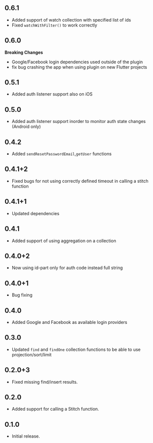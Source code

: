 ## 0.6.1
* Added support of watch collection with specified list of ids
* Fixed `watchWithFilter()` to work correctly

## 0.6.0

<b> Breaking Changes </b>
* Google/Facebook login dependencies used outside of the plugin
* fix bug crashing the app when using plugin on new Flutter projects

## 0.5.1

* Added auth listener support also on iOS

## 0.5.0

* Added auth listener support inorder to monitor auth state changes (Android only)

## 0.4.2

* Added `sendResetPasswordEmail`,`getUser` functions

## 0.4.1+2

* Fixed bugs for not using correctly defined timeout in calling a stitch function

## 0.4.1+1

* Updated dependencies

## 0.4.1

* Added support of using aggregation on a collection


## 0.4.0+2

* Now using id-part only for auth code instead full string

## 0.4.0+1

* Bug fixing

## 0.4.0

* Added Google and Facebook as available login providers

## 0.3.0

* Updated `find` and `findOne` collection functions to be able to use projection/sort/limit

## 0.2.0+3

* Fixed missing find/insert results.

## 0.2.0

* Added support for calling a Stitch function.

## 0.1.0

* Initial release.
